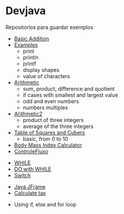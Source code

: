 # Devjava
Repositorios para guardar exemplos

* [Basic Addition](https://github.com/RenanBa/Devjava/blob/master/Matematica/Addition.java)
* [Examples](https://github.com/RenanBa/Devjava/blob/master/Matematica/Exercicios/ChapterTwo/Exemplos.java)
  - print
  - println
  - printf
  - display shapes
  - value of characters
* [Arithmetic](https://github.com/RenanBa/Devjava/blob/master/Matematica/Exercicios/ChapterTwo/Arithmetic.java)
  - sum, product, difference and quotient
  - if cases with smallest and largest value
  - odd and even numbers
  - numbers multiples
* [Arithmetic2](https://github.com/RenanBa/Devjava/blob/master/Matematica/Exercicios/ChapterTwo/ArithmeticSmallestAndLargest.java)
  - product of three integers
  - average of the three integers
* [Table of Squares and Cubers](https://github.com/RenanBa/Devjava/blob/master/Matematica/Exercicios/ChapterTwo/TableSquareCube.java)
  - basic, from 0 to 10
* [Body Mass Index Calculator](https://github.com/RenanBa/Devjava/blob/master/Matematica/Exercicios/ChapterTwo/BodyMassIndexCalculator.java)
* [ControleFluxo](https://github.com/RenanBa/Devjava/tree/master/ControleFluxo)
 - [WHILE](https://github.com/RenanBa/Devjava/blob/master/ControleFluxo/ControleFluxoWhile.java)
 - [DO with WHILE](https://github.com/RenanBa/Devjava/blob/master/ControleFluxo/ControleFluxoDoWhile.java)
 - [Switch](https://github.com/RenanBa/Devjava/blob/master/ControleFluxo/ControleFluxoSwitch.java)
* [Java JFrame](https://github.com/RenanBa/Devjava/blob/master/CreationWindowJavaJFrame.java)
* [Calculate tax](https://github.com/RenanBa/Devjava/blob/master/IFeELSE.java)
 - Using if, else and for loop
